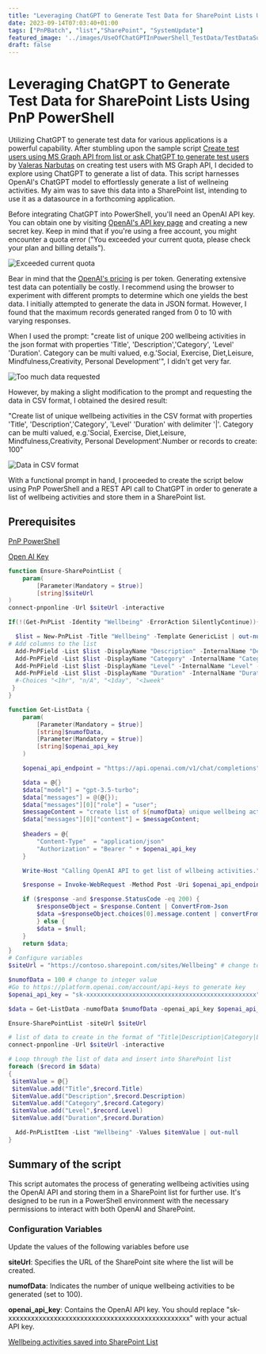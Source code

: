 ```yaml
---
title: "Leveraging ChatGPT to Generate Test Data for SharePoint Lists Using PnP PowerShell"
date: 2023-09-14T07:03:40+01:00
tags: ["PnPBatch", "list","SharePoint", "SystemUpdate"]
featured_image: '../images/UseOfChatGPTInPowerShell_TestData/TestDataSuccessfullyGenerated.png'
draft: false
---
```


# Leveraging ChatGPT to Generate Test Data for SharePoint Lists Using PnP PowerShell

Utilizing ChatGPT to generate test data for various applications is a powerful capability. After stumbling upon the sample script
[Create test users using MS Graph API from list or ask ChatGPT to generate test users](https://pnp.github.io/script-samples/graph-create-test-users-with-chat-gpt/README.html?tabs=graphps) by [Valeras Narbutas](https://github.com/ValerasNarbutas) on creating test users with MS Graph API, I decided to explore using ChatGPT to generate a list of data. This script harnesses OpenAI's ChatGPT model to effortlessly generate a list of wellneing activities. My aim was to save this data into a SharePoint list, intending to use it as a datasource in a forthcoming application.

Before integrating ChatGPT into PowerShell, you'll need an OpenAI API key. You can obtain one by visiting [OpenAI's API key page](https://platform.openai.com/account/api-keys) and creating a new secret key. Keep in mind that if you're using a free account, you might encounter a quota error ("You exceeded your current quota, please check your plan and billing details").

![Exceeded current quota](../images/UseOfChatGPTInPowerShell_TestData/ExceededYourCurrentQuota.png)

Bear in mind that the [OpenAI's pricing](https://openai.com/pricing) is per token. Generating extensive test data can potentially be costly. I recommend using the browser to experiment with different prompts to determine which one yields the best data. I initially attempted to generate the data in JSON format. However, I found that the maximum records generated ranged from 0 to 10 with varying responses.

When I used the prompt: "create list of unique 200 wellbeing activities in the json format with properties 'Title', 'Description','Category', 'Level' 'Duration'. Category can be multi valued, e.g.'Social, Exercise, Diet,Leisure, Mindfulness,Creativity, Personal Development'", I didn't get very far.

![Too much data requested](../images/UseOfChatGPTInPowerShell_TestData/TooMuchForOpenAI.png)

However, by making a slight modification to the prompt and requesting the data in CSV format, I obtained the desired result:

"Create list of unique wellbeing activities in the CSV format with properties 'Title', 'Description','Category', 'Level' 'Duration' with delimiter '|'. Category can be multi valued, e.g.'Social, Exercise, Diet,Leisure, Mindfulness,Creativity, Personal Development'.Number or records to create: 100"

![Data in CSV format](../images/UseOfChatGPTInPowerShell_TestData/RequestDatainSCV.png)

With a functional prompt in hand, I proceeded to create the script below using PnP PowerShell and a REST API call to ChatGPT in order to generate a list of wellbeing activities and store them in a SharePoint list.

## Prerequisites
[PnP PowerShell](https://pnp.github.io/powershell/)

[Open AI Key](https://platform.openai.com/account/api-keys)

```PowerShell
function Ensure-SharePointList {
    param(
        [Parameter(Mandatory = $true)]
        [string]$siteUrl
)
connect-pnponline -Url $siteUrl -interactive

If(!(Get-PnPList -Identity "Wellbeing" -ErrorAction SilentlyContinue)){

  $list = New-PnPList -Title "Wellbeing" -Template GenericList | out-null
# Add columns to the list
  Add-PnPField -List $list -DisplayName "Description" -InternalName "Description" -Type Note | out-null
  Add-PnPField -List $list -DisplayName "Category" -InternalName "Category" -Type MultiChoice -Choices "Social", "Exercise", "Diet","Leisure", "Mindfulness","Creativity", "Personal Development" | out-null
  Add-PnPField -List $list -DisplayName "Level" -InternalName "Level" -Type MultiChoice -Choices "All", "Beginner", "Expert" | out-null
  Add-PnPField -List $list -DisplayName "Duration" -InternalName "Duration" -Type Text | out-null
  #-Choices "<1hr", "n/A", "<1day", "<1week"
 }
}

function Get-ListData {
    param(
        [Parameter(Mandatory = $true)]
        [string]$numofData,
        [Parameter(Mandatory = $true)]
        [string]$openai_api_key
    )

    $openai_api_endpoint = "https://api.openai.com/v1/chat/completions";

    $data = @{}
    $data["model"] = "gpt-3.5-turbo";
    $data["messages"] = @(@{});
    $data["messages"][0]["role"] = "user";
    $messageContent = "create list of ${numofData} unique wellbeing activities in the CSV format with properties 'Title', 'Description','Category', 'Level' 'Duration' with delimiter '|'. Category can be multi valued, e.g.'Social, Exercise, Diet,Leisure, Mindfulness,Creativity, Personal Development'. ";
    $data["messages"][0]["content"] = $messageContent;
    
    $headers = @{
        "Content-Type"  = "application/json"
        "Authorization" = "Bearer " + $openai_api_key
    }

    Write-Host "Calling OpenAI API to get list of wllbeing activities.";

    $response = Invoke-WebRequest -Method Post -Uri $openai_api_endpoint -Headers $headers -Body ($data | ConvertTo-Json);

    if ($response -and $response.StatusCode -eq 200) {
        $responseObject = $response.Content | ConvertFrom-Json
        $data =$responseObject.choices[0].message.content | convertFrom-CSV -Delimiter '|'
        } else {
        $data = $null;
    }
    return $data;
}
# Configure variables
$siteUrl = "https://contoso.sharepoint.com/sites/Wellbeing" # change to your domain

$numofData = 100 # change to integer value
#Go to https://platform.openai.com/account/api-keys to generate key
$openai_api_key = "sk-xxxxxxxxxxxxxxxxxxxxxxxxxxxxxxxxxxxxxxxxxxxxxxxx";

$data = Get-ListData -numofData $numofData -openai_api_key $openai_api_key

Ensure-SharePointList -siteUrl $siteUrl

# list of data to create in the format of "Title|Description|Category|Level|Duration"
connect-pnponline -Url $siteUrl -interactive

# Loop through the list of data and insert into SharePoint list
foreach ($record in $data)
{ 
 $itemValue = @{}
 $itemValue.add("Title",$record.Title)
 $itemValue.add("Description",$record.Description)
 $itemValue.add("Category",$record.Category)
 $itemValue.add("Level",$record.Level)
 $itemValue.add("Duration",$record.Duration)

  Add-PnPListItem -List "Wellbeing" -Values $itemValue | out-null
}
```
## Summary of the script

This script automates the process of generating wellbeing activities using the OpenAI API and storing them in a SharePoint list for further use. It's designed to be run in a PowerShell environment with the necessary permissions to interact with both OpenAI and SharePoint.

### Configuration Variables

Update the values of the following variables before use

**siteUrl**: Specifies the URL of the SharePoint site where the list will be created.

**numofData**: Indicates the number of unique wellbeing activities to be generated (set to 100).

**openai_api_key**: Contains the OpenAI API key. You should replace "sk-xxxxxxxxxxxxxxxxxxxxxxxxxxxxxxxxxxxxxxxxxxxxxxxx" with your actual API key.


[Wellbeing activities saved into SharePoint List](../images/UseOfChatGPTInPowerShell_TestData/TestDataSuccessfullyGenerated.png)